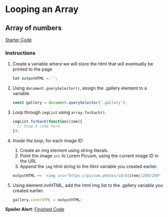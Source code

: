 # Looping an Array

## Array of numbers
[Starter Code](basic-starter)

### Instructions
1. Create a variable where we will store the html that will eventually be printed to the page

    ```js
    let outputHTML = ''; 
    ```

2. Using `document.querySelector()`, assign the .gallery element to a variable.

    ```js
    const gallery = document.querySelector('.gallery');  
    ```

3. Loop through `imgList` using `array.forEach()`. 

    ```js
    imgList.forEach(function(item){
      // Step 4 code here
    }); 
    ```

4. _Inside the loop_, for each image ID:
    1. Create an img element using string literals.
    2. Point the image `src` to Lorem Picusm, using the current image ID in the URL
    3. Append the `img` html string to the html variable you created earlier.

    ```js
    outputHTML += `<img src="https://picsum.photos/id/${item}/250/250" alt="Random Lorem Picsum">`;
    ```

5. Using element.innHTML, add the html img list to the .gallery variable you created earlier.

    ```js
    gallery.innerHTML = outputHTML;
    ```

**Spoiler Alert**: [Finished Code](basic-finished)